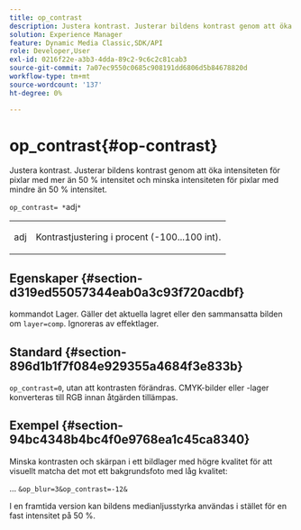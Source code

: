 ```yaml
---
title: op_contrast
description: Justera kontrast. Justerar bildens kontrast genom att öka intensiteten för pixlar med mer än 50 % intensitet och minska intensiteten för pixlar med mindre än 50 % intensitet.
solution: Experience Manager
feature: Dynamic Media Classic,SDK/API
role: Developer,User
exl-id: 0216f22e-a3b3-4dda-89c2-9c6c2c81cab3
source-git-commit: 7a07ec9550c0685c908191dd6806d5b84678820d
workflow-type: tm+mt
source-wordcount: '137'
ht-degree: 0%

---
```


# op_contrast{#op-contrast}

Justera kontrast. Justerar bildens kontrast genom att öka intensiteten för pixlar med mer än 50 % intensitet och minska intensiteten för pixlar med mindre än 50 % intensitet.

`op_contrast= *`adj`*`

<table id="simpletable_8246802C74424A68A7A2EA5B50A89D42"> 
 <tr class="strow"> 
  <td class="stentry"> <p><span class="varname"> adj</span> </p> </td> 
  <td class="stentry"> <p>Kontrastjustering i procent (-100...100 int). </p></td> 
 </tr> 
</table>

## Egenskaper {#section-d319ed55057344eab0a3c93f720acdbf}

kommandot Lager. Gäller det aktuella lagret eller den sammansatta bilden om `layer=comp`. Ignoreras av effektlager.

## Standard {#section-896d1b1f7f084e929355a4684f3e833b}

`op_contrast=0`, utan att kontrasten förändras. CMYK-bilder eller -lager konverteras till RGB innan åtgärden tillämpas.

## Exempel {#section-94bc4348b4bc4f0e9768ea1c45ca8340}

Minska kontrasten och skärpan i ett bildlager med högre kvalitet för att visuellt matcha det mot ett bakgrundsfoto med låg kvalitet:

… `&op_blur=3&op_contrast=-12&`

I en framtida version kan bildens medianljusstyrka användas i stället för en fast intensitet på 50 %.
